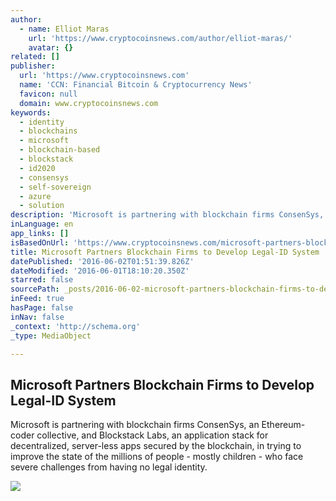 ```yaml
---
author:
  - name: Elliot Maras
    url: 'https://www.cryptocoinsnews.com/author/elliot-maras/'
    avatar: {}
related: []
publisher:
  url: 'https://www.cryptocoinsnews.com'
  name: 'CCN: Financial Bitcoin & Cryptocurrency News'
  favicon: null
  domain: www.cryptocoinsnews.com
keywords:
  - identity
  - blockchains
  - microsoft
  - blockchain-based
  - blockstack
  - id2020
  - consensys
  - self-sovereign
  - azure
  - solution
description: 'Microsoft is partnering with blockchain firms ConsenSys, an Ethereum-coder collective, and Blockstack Labs, an application stack for decentralized, server-less apps secured by the blockchain, in trying to improve the state of the millions of people - mostly children - who face severe challenges from having no legal identity.'
inLanguage: en
app_links: []
isBasedOnUrl: 'https://www.cryptocoinsnews.com/microsoft-partners-blockchain-firms-to-develop-legal-id-system/'
title: Microsoft Partners Blockchain Firms to Develop Legal-ID System
datePublished: '2016-06-02T01:51:39.826Z'
dateModified: '2016-06-01T18:10:20.350Z'
starred: false
sourcePath: _posts/2016-06-02-microsoft-partners-blockchain-firms-to-develop-legal-id-syst.md
inFeed: true
hasPage: false
inNav: false
_context: 'http://schema.org'
_type: MediaObject

---
```

<article style=""><h1>Microsoft Partners Blockchain Firms to Develop Legal-ID System</h1><p>Microsoft is partnering with blockchain firms ConsenSys, an Ethereum-coder collective, and Blockstack Labs, an application stack for decentralized, server-less apps secured by the blockchain, in trying to improve the state of the millions of people - mostly children - who face severe challenges from having no legal identity.</p><img src="https://www.cryptocoinsnews.com/wp-content/uploads/2016/06/Microsoft-hq-stock.jpg" /></article>